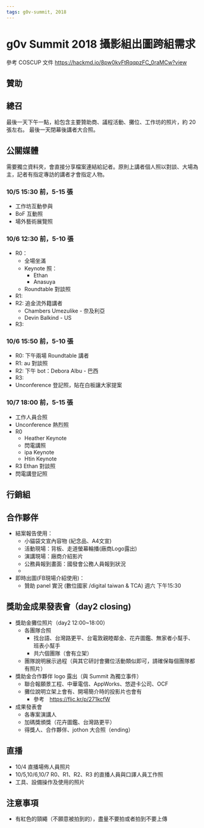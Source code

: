 ```yaml
---
tags: g0v-summit, 2018
---
```


# g0v Summit 2018 攝影組出圖跨組需求

參考 COSCUP 文件
https://hackmd.io/8pw0kvFtRqqpzFC_0raMCw?view


## 贊助

## 總召

最後一天下午一點，給包含主要贊助商、議程活動、攤位、工作坊的照片，約 20 張左右。
最後一天閉幕後講者大合照。

## 公關媒體

需要獨立資料夾，會直接分享檔案連結給記者。原則上講者個人照以對談、大場為主，記者有指定專訪的講者才會指定人物。

### 10/5 15:30 前，5-15 張
- 工作坊互動參與
- BoF 互動照
- 場外藝術展覽照

### 10/6 12:30 前，5-10 張
- R0：
    - 全場坐滿
    - Keynote 照：
        - Ethan
        - Anasuya
    - Roundtable 對談照
- R1: 
- R2: 追金流外籍講者
    - Chambers Umezulike - 奈及利亞
    - Devin Balkind - US
- R3: 

### 10/6 15:50 前，5-10 張
- R0: 下午兩場 Roundtable 講者
- R1: au 對談照
- R2: 下午 bot：Debora Albu - 巴西
- R3: 
- Unconference 登記照，貼在白板讓大家提案

### 10/7 18:00 前，5-15 張
- 工作人員合照
- Unconference 熱烈照
- R0
    - Heather Keynote
    - 閃電講照
    - ipa Keynote
    - Htin Keynote
- R3 Ethan 對談照
- 閃電講登記照


## 行銷組


## 合作夥伴

* 結案報告使用：
  * 小貓袋文宣內容物 (紀念品、A4文宣)
  * 活動現場：背板、走道螢幕輪播(廠商Logo露出)
  * 演講現場：廠商介紹影片
  * 公務員報到畫面：國發會公務人員報到狀況
  * 
* 即時出圖(FB現場介紹使用)：
  * 贊助 panel 實況 (數位國家 /digital taiwan & TCA) 週六 下午15:30

## 獎助金成果發表會（day2 closing)
* 獎助金攤位照片（day2 12:00~18:00）
    * 各團隊合照
        * 找台語、台灣路更平、台電敦親睦鄰金、花卉圖鑑、無家者小幫手、班表小幫手
        * 共六個團隊（會有立架）
    * 團隊說明展示過程（與其它研討會攤位活動類似即可，請確保每個團隊都有照片）
* 獎助金合作夥伴 logo 露出（與 Summit 為獨立事件）
    * 聯合報願景工程、中華電信、AppWorks、悠遊卡公司、OCF
    * 攤位說明立架上會有、開場簡介時的投影片也會有
        * 參考　https://flic.kr/p/271kcfW
* 成果發表會
    * 各專案演講人
    * 加碼獎頒獎（花卉圖鑑、台灣路更平）
    * 得獎人、合作夥伴、jothon 大合照（ending）

## 直播
- 10/4 直播場佈人員照片
- 10/5,10/6,10/7 R0、R1、R2、R3 的直播人員與口譯人員工作照
- 工具、設備操作及使用的照片


## 注意事項
* 有紅色的頸繩（不願意被拍到的），盡量不要拍或者拍到不要上傳
